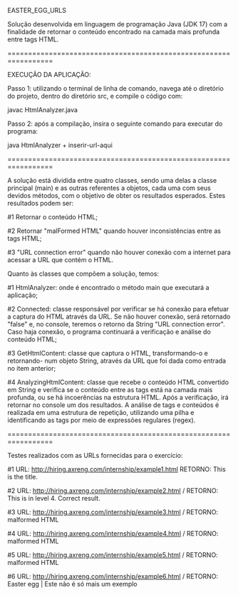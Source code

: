 EASTER_EGG_URLS

Solução desenvolvida em linguagem de programação Java (JDK 17) com a finalidade de retornar o conteúdo encontrado na camada mais profunda entre tags HTML.

=================================================================

EXECUÇÃO DA APLICAÇÃO:

Passo 1: utilizando o terminal de linha de comando, navega até o diretório do projeto, dentro do diretório src, e compile o código com:

javac HtmlAnalyzer.java

Passo 2: após a compilação, insira o seguinte comando para executar do programa:

java HtmlAnalyzer + inserir-url-aqui

=================================================================

A solução está dividida entre quatro classes, sendo uma delas a classe principal (main) e as outras referentes a objetos, cada uma com seus devidos métodos, com o objetivo de obter os resultados esperados. Estes resultados podem ser:

#1 Retornar o conteúdo HTML;

#2 Retornar "malFormed HTML" quando houver inconsistências entre as tags HTML;

#3 "URL connection error" quando não houver conexão com a internet para acessar a URL que contém o HTML.

Quanto às classes que compõem a solução, temos:

#1 HtmlAnalyzer: onde é encontrado o método main que executará a aplicação;

#2 Connected: classe responsável por verificar se há conexão para efetuar a captura do HTML através da URL. Se não houver conexão, será retornado "false" e, no console, teremos o retorno da String "URL connection error". Caso haja conexão, o programa continuará a verificação e análise do conteúdo HTML;

#3 GetHtmlContent: classe que captura o HTML, transformando-o e retornando- num objeto String, através da URL que foi dada como entrada no item anterior;

#4 AnalyzingHtmlContent: classe que recebe o conteúdo HTML convertido em String e verifica se o conteúdo entre as tags está na camada mais profunda, ou se há incoerências na estrutura HTML. Após a verificação, irá retornar no console um dos resultados. A análise de tags e conteúdos é realizada em uma estrutura de repetição, utilizando uma pilha e identificando as tags por meio de expressões regulares (regex).

=================================================================

Testes realizados com as URLs fornecidas para o exercício:

#1 URL: http://hiring.axreng.com/internship/example1.html
RETORNO: This is the title.

#2 URL: http://hiring.axreng.com/internship/example2.html /
RETORNO: This is in level 4. Correct result.

#3 URL: http://hiring.axreng.com/internship/example3.html /
RETORNO: malformed HTML

#4 URL: http://hiring.axreng.com/internship/example4.html /
RETORNO: malformed HTML

#5 URL: http://hiring.axreng.com/internship/example5.html /
RETORNO: malformed HTML

#6 URL: http://hiring.axreng.com/internship/example6.html /
RETORNO: Easter egg | Este n&atilde;o &eacute; s&oacute; mais um exemplo
